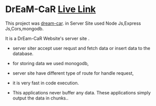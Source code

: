 # DrEaM-CaR [Live Link](https://dream-car-2cc8d.web.app/)

This project was [dream-car](https://dream-car-2cc8d.web.app/). in Server Site used Node Js,Express Js,Cors,mongodb.

It is a DrEam-CaR Website's server site .

- server siter accept user requst and fetch data or insert data to the database.

- for storing data we used monogodb,

- server site have different type of route for handle request,

- it is very  fast in code execution.

- This applications never buffer any data. These applications simply output the data in chunks.. 
